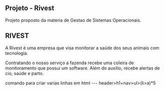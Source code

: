 ## Projeto - Rivest

Projeto proposto da materia de Gestao de Sistemas Operacionais.

## RIVEST

A Rivest é uma empresa que visa monitorar a saúde dos seus animais com tecnologia.

Contratando o nosso serviço a fazenda recebe uma coleira de monitoramento que possui um software. Além do auxilio, recebe alertas de cio, saúde e parto.

comando para criar varias linhas em html --- header>h1+nav>ul>(li>a)*5